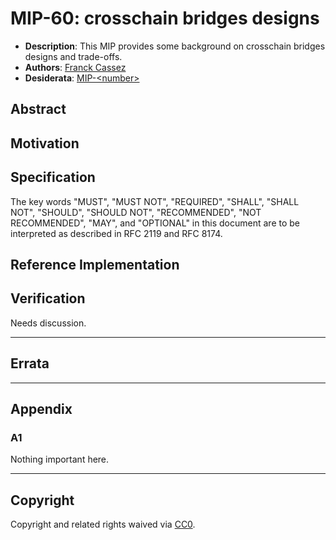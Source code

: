 # MIP-60: crosschain bridges designs
- **Description**: This MIP provides some background on crosschain bridges designs and trade-offs.
- **Authors**: [Franck Cassez](mailto:franck.cassez@movementlabs.xyz)
- **Desiderata**: [MIP-\<number\>](../MIP/mip-\<number\>)

<!--
  READ MIP-1 BEFORE USING THIS TEMPLATE!

  This is the suggested template for new MIPs. After you have filled in the requisite fields, please delete these comments.

  Note that an MIP number will be assigned by an editor. When opening a pull request to submit your MIP, please use an abbreviated title in the filename, `mip-draft_title_abbrev.md`.

  The title should be 44 characters or less. It should not repeat the MIP number in title, irrespective of the category.

  The author should add himself as a code owner in the `.github/CODEOWNERS` file for the MIP.

  TODO: Remove this comment before finalizing.
-->

## Abstract

<!--
  The Abstract is a multi-sentence (short paragraph) technical summary. This should be a very terse and human-readable version of the specification section. Someone should be able to read only the abstract to get the gist of what this specification does.

  TODO: Remove this comment before finalizing.
-->

## Motivation

<!--
  The motivation section should include a description of any nontrivial problems the MIP solves. It should not describe how the MIP solves those problems.

  TODO: Remove this comment before finalizing.
-->

## Specification

<!--
  The Specification section should describe the syntax and semantics of any new feature. The specification should be detailed enough to allow competing, interoperable implementations.

  It is recommended to follow RFC 2119 and RFC 8170. Do not remove the key word definitions if RFC 2119 and RFC 8170 are followed.

  TODO: Remove this comment before finalizing
-->

The key words "MUST", "MUST NOT", "REQUIRED", "SHALL", "SHALL NOT", "SHOULD", "SHOULD NOT", "RECOMMENDED", "NOT RECOMMENDED", "MAY", and "OPTIONAL" in this document are to be interpreted as described in RFC 2119 and RFC 8174.


## Reference Implementation

<!--
  The Reference Implementation section should include links to and an overview of a minimal implementation that assists in understanding or implementing this specification. The reference implementation is not a replacement for the Specification section, and the proposal should still be understandable without it.

  TODO: Remove this comment before submitting
-->

## Verification

<!--

  All proposals must contain a section that discusses the various aspects of verification pertinent to the introduced changes. This section should address:

  1. **Correctness**: Ensure that the proposed changes behave as expected in all scenarios. Highlight any tests, simulations, or proofs done to validate the correctness of the changes.

  2. **Security Implications**: Address the potential security ramifications of the proposal. This includes discussing security-relevant design decisions, potential vulnerabilities, important discussions, implementation-specific guidance, and pitfalls. Mention any threats, risks, and mitigation strategies associated with the proposal.

  3. **Performance Impacts**: Outline any performance tests conducted and the impact of the proposal on system performance. This could be in terms of speed, resource consumption, or other relevant metrics.

  4. **Validation Procedures**: Describe any procedures, tools, or methodologies used to validate the proposal against its requirements or objectives. 

  5. **Peer Review and Community Feedback**: Highlight any feedback from peer reviews or the community that played a crucial role in refining the verification process or the proposal itself.


  TODO: Remove this comment before submitting
-->

Needs discussion.

---

## Errata
<!--
  Errata should be maintained after publication.

  1. **Transparency and Clarity**: An erratum acknowledges any corrections made post-publication, ensuring that readers are not misled and are always equipped with the most accurate information.

  2. **Accountability**: By noting errors openly, we maintain a high level of responsibility and ownership over our content. It’s an affirmation that we value precision and are ready to correct oversights.

  Each erratum should briefly describe the discrepancy and the correction made, accompanied by a reference to the date and version of the proposal in which the error was identified.

  TODO: Maintain this comment.
-->

---

## Appendix
<!--
  The Appendix should contain an enumerated list of reference materials and notes.

  When referenced elsewhere each appendix should be called out with [A<number>](#A<number>) and should have a matching header.

  TODO: Remove this comment before finalizing.

-->

### A1
Nothing important here.

---
## Copyright

Copyright and related rights waived via [CC0](../LICENSE.md).